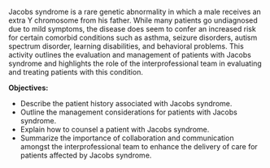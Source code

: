 Jacobs syndrome is a rare genetic abnormality in which a male receives an extra Y chromosome from his father. While many patients go undiagnosed due to mild symptoms, the disease does seem to confer an increased risk for certain comorbid conditions such as asthma, seizure disorders, autism spectrum disorder, learning disabilities, and behavioral problems. This activity outlines the evaluation and management of patients with Jacobs syndrome and highlights the role of the interprofessional team in evaluating and treating patients with this condition.

**Objectives:**
- Describe the patient history associated with Jacobs syndrome.
- Outline the management considerations for patients with Jacobs syndrome.
- Explain how to counsel a patient with Jacobs syndrome.
- Summarize the importance of collaboration and communication amongst the interprofessional team to enhance the delivery of care for patients affected by Jacobs syndrome.